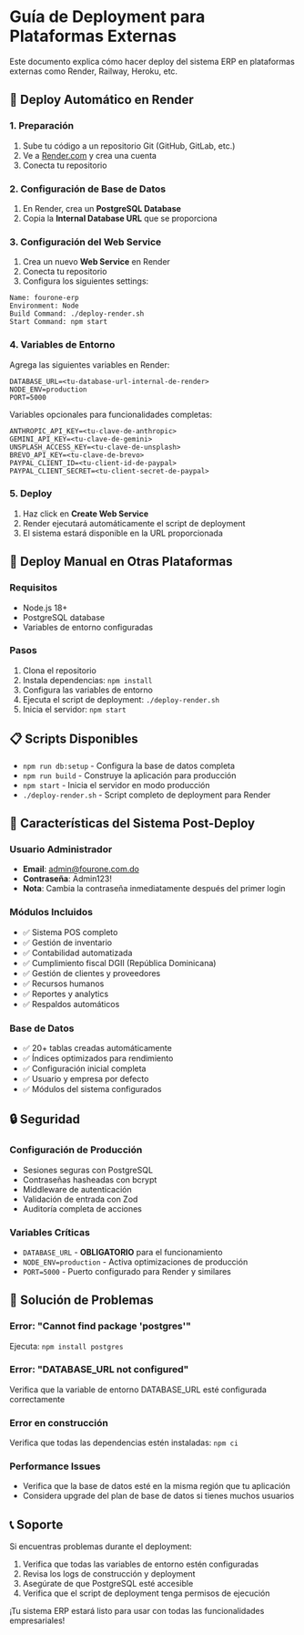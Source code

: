 # Guía de Deployment para Plataformas Externas

Este documento explica cómo hacer deploy del sistema ERP en plataformas externas como Render, Railway, Heroku, etc.

## 🚀 Deploy Automático en Render

### 1. Preparación
1. Sube tu código a un repositorio Git (GitHub, GitLab, etc.)
2. Ve a [Render.com](https://render.com) y crea una cuenta
3. Conecta tu repositorio

### 2. Configuración de Base de Datos
1. En Render, crea un **PostgreSQL Database**
2. Copia la **Internal Database URL** que se proporciona

### 3. Configuración del Web Service
1. Crea un nuevo **Web Service** en Render
2. Conecta tu repositorio
3. Configura los siguientes settings:

```
Name: fourone-erp
Environment: Node
Build Command: ./deploy-render.sh
Start Command: npm start
```

### 4. Variables de Entorno
Agrega las siguientes variables en Render:

```
DATABASE_URL=<tu-database-url-internal-de-render>
NODE_ENV=production
PORT=5000
```

Variables opcionales para funcionalidades completas:
```
ANTHROPIC_API_KEY=<tu-clave-de-anthropic>
GEMINI_API_KEY=<tu-clave-de-gemini>
UNSPLASH_ACCESS_KEY=<tu-clave-de-unsplash>
BREVO_API_KEY=<tu-clave-de-brevo>
PAYPAL_CLIENT_ID=<tu-client-id-de-paypal>
PAYPAL_CLIENT_SECRET=<tu-client-secret-de-paypal>
```

### 5. Deploy
1. Haz click en **Create Web Service**
2. Render ejecutará automáticamente el script de deployment
3. El sistema estará disponible en la URL proporcionada

## 🔧 Deploy Manual en Otras Plataformas

### Requisitos
- Node.js 18+
- PostgreSQL database
- Variables de entorno configuradas

### Pasos
1. Clona el repositorio
2. Instala dependencias: `npm install`
3. Configura las variables de entorno
4. Ejecuta el script de deployment: `./deploy-render.sh`
5. Inicia el servidor: `npm start`

## 📋 Scripts Disponibles

- `npm run db:setup` - Configura la base de datos completa
- `npm run build` - Construye la aplicación para producción
- `npm start` - Inicia el servidor en modo producción
- `./deploy-render.sh` - Script completo de deployment para Render

## 🎯 Características del Sistema Post-Deploy

### Usuario Administrador
- **Email**: admin@fourone.com.do
- **Contraseña**: Admin123!
- **Nota**: Cambia la contraseña inmediatamente después del primer login

### Módulos Incluidos
- ✅ Sistema POS completo
- ✅ Gestión de inventario
- ✅ Contabilidad automatizada
- ✅ Cumplimiento fiscal DGII (República Dominicana)
- ✅ Gestión de clientes y proveedores
- ✅ Recursos humanos
- ✅ Reportes y analytics
- ✅ Respaldos automáticos

### Base de Datos
- ✅ 20+ tablas creadas automáticamente
- ✅ Índices optimizados para rendimiento
- ✅ Configuración inicial completa
- ✅ Usuario y empresa por defecto
- ✅ Módulos del sistema configurados

## 🔒 Seguridad

### Configuración de Producción
- Sesiones seguras con PostgreSQL
- Contraseñas hasheadas con bcrypt
- Middleware de autenticación
- Validación de entrada con Zod
- Auditoría completa de acciones

### Variables Críticas
- `DATABASE_URL` - **OBLIGATORIO** para el funcionamiento
- `NODE_ENV=production` - Activa optimizaciones de producción
- `PORT=5000` - Puerto configurado para Render y similares

## 🚨 Solución de Problemas

### Error: "Cannot find package 'postgres'"
Ejecuta: `npm install postgres`

### Error: "DATABASE_URL not configured"
Verifica que la variable de entorno DATABASE_URL esté configurada correctamente

### Error en construcción
Verifica que todas las dependencias estén instaladas: `npm ci`

### Performance Issues
- Verifica que la base de datos esté en la misma región que tu aplicación
- Considera upgrade del plan de base de datos si tienes muchos usuarios

## 📞 Soporte

Si encuentras problemas durante el deployment:
1. Verifica que todas las variables de entorno estén configuradas
2. Revisa los logs de construcción y deployment
3. Asegúrate de que PostgreSQL esté accesible
4. Verifica que el script de deployment tenga permisos de ejecución

¡Tu sistema ERP estará listo para usar con todas las funcionalidades empresariales!
